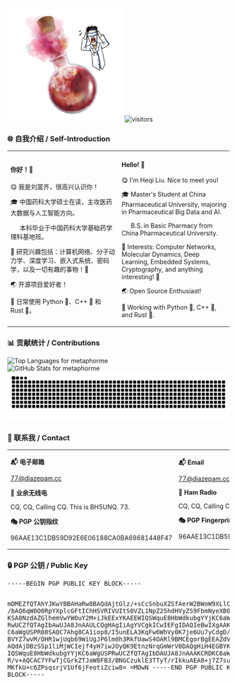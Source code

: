 <body>

<img src="https://raw.githubusercontent.com/metaphorme/metaphorme/main/boom.png" style="width:52%; height:52%;" alt="boom">

<img src="https://visitor-badge.laobi.icu/badge?page_id=metaphorme.metaphorme" alt="visitors">

<h3>🌐 自我介绍 / Self-Introduction</h3>

<table>
  <tr>
    <td style="width:50%;">
        <h4>你好！👋</h4>
        <p>😋 我是刘翯齐，很高兴认识你！</p>
        <p>🎓 中国药科大学硕士在读，主攻医药大数据与人工智能方向。</p>
        <p>&ensp;&ensp;&ensp;本科毕业于中国药科大学基础药学理科基地班。</p>
        <p>🧪 研究兴趣包括：计算机网络、分子动力学、深度学习、嵌入式系统、密码学，以及一切有趣的事物！🤩</p>
        <p>🌏 开源项目爱好者！</p>
        <p>🌱 日常使用 Python 🐍、C++ 👾 和 Rust 🦀。</p>
    </td>
    <td style="width:50%;">
        <h4>Hello!  👋</h4>
        <p>😋 I'm Heqi Liu. Nice to meet you!</p>
        <p>🎓 Master's Student at China Pharmaceutical University, majoring in Pharmaceutical Big Data and AI.</p>
        <p>&ensp;&ensp;&ensp;B.S. in Basic Pharmacy from China Pharmaceutical University.</p>
        <p>🧪 Interests: Computer Networks, Molecular Dynamics, Deep Learning, Embedded Systems, Cryptography, and anything interesting! 🤩</p>
        <p>🌏 Open Source Enthusiast!</p>
        <p>🌱 Working with Python 🐍, C++ 👾, and Rust 🦀.</p>
    </td>
  </tr>
</table>

<h3>📊 贡献统计 / Contributions</h3>

<!-- Top Languages Card -->
<picture>
  <!-- 深色模式 -->
  <source
    srcset="https://github-readme-stats.vercel.app/api/top-langs/?username=metaphorme&exclude_repo=metaphorme.github.io&layout=compact&theme=dark"
    media="(prefers-color-scheme: dark)"
  />
  <!-- 浅色模式 -->
  <source
    srcset="https://github-readme-stats.vercel.app/api/top-langs/?username=metaphorme&exclude_repo=metaphorme.github.io&layout=compact"
    media="(prefers-color-scheme: light), (prefers-color-scheme: no-preference)"
  />
  <!-- 回退 -->
  <img
    src="https://github-readme-stats.vercel.app/api/top-langs/?username=metaphorme&exclude_repo=metaphorme.github.io&layout=compact&theme=merko"
    alt="Top Languages for metaphorme"
  />
</picture>

<br>

<!-- Individual Stats Card -->
<picture>
  <!-- 深色模式 -->
  <source
    srcset="https://github-readme-stats.vercel.app/api?username=metaphorme&show_icons=true&theme=dark"
    media="(prefers-color-scheme: dark)"
  />
  <!-- 浅色模式 -->
  <source
    srcset="https://github-readme-stats.vercel.app/api?username=metaphorme&show_icons=true"
    media="(prefers-color-scheme: light), (prefers-color-scheme: no-preference)"
  />
  <!-- 回退 -->
  <img
    src="https://github-readme-stats.vercel.app/api?username=metaphorme&show_icons=true&theme=merko"
    alt="GitHub Stats for metaphorme"
  />
</picture>

<picture>
    <source media="(prefers-color-scheme: dark)" srcset="https://raw.githubusercontent.com/metaphorme/metaphorme/release/dist/github-snake-dark.svg">
    <source media="(prefers-color-scheme: light)" srcset="https://raw.githubusercontent.com/metaphorme/metaphorme/release/dist/github-snake.svg">
    <img src="https://raw.githubusercontent.com/metaphorme/metaphorme/release/dist/github-snake.svg" alt="contribution snake">
</picture>

<h3>📮 联系我 / Contact</h3>

<table>
  <tr>
    <td style="width:50%;">
<p><strong>📬 电子邮箱</strong></p>
<p><a href="mailto:77@diazepam.cc">77@diazepam.cc</a></p>
<p><strong>📡 业余无线电</strong></p>
<p>CQ, CQ, Calling CQ. This is BH5UNQ. 73.</p>
<p><strong>🎭 PGP 公钥指纹</strong></p>
<p>96AAE13C1DB59D92E6E06188CA0BA69681448F47</p>
    </td>
    <td style="width:50%;">
<p><strong>📬 Email</strong></p>
<p><a href="mailto:77@diazepam.cc">77@diazepam.cc</a></p>
<p><strong>📡 Ham Radio</strong></p>
<p>CQ, CQ, Calling CQ. This is BH5UNQ. 73.</p>
<p><strong>🎭 PGP Fingerprint</strong></p>
<p>96AAE13C1DB59D92E6E06188CA0BA69681448F47</p>
    </td>
  </tr>
</table>

<h3>🔒 PGP 公钥 / Public Key</h3>
<pre>
-----BEGIN PGP PUBLIC KEY BLOCK-----

mDMEZfQTAhYJKwYBBAHaRw8BAQdAjtGlz/+sCcSnbuXZSfAerW2BWoW9XLlCI5AF
/bAQ6qW0O0RpYXplcGFtIChHSVRIVUItS0VZL1NpZ25hdHVyZS9FbmNyeXB0aW9u
KSA8NzdAZGlhemVwYW0uY2M+iJkEExYKAEEWIQSWquE8HbWdkubgYYjKC6aWgUSP
RwUCZfQTAgIbAwUJA8JnAAULCQgHAgIiAgYVCgkICwIEFgIDAQIeBwIXgAAKCRDK
C6aWgUSPR08SAQC7Ahg8CA1iop8/I5unELA3KqFw6WhVy0K7je6Uu7yCdgD/eiVn
BVYZ7wvM/OHR1wjUqb69WiUgJP6lm0h3RkfUawS4OARl9BMCEgorBgEEAZdVAQUB
AQdAjDBzSSp1liMjWCIejf4yH7iwJOyQK9EtnzNrqGmWrV0DAQgHiH4EGBYKACYW
IQSWquE8HbWdkubgYYjKC6aWgUSPRwUCZfQTAgIbDAUJA8JnAAAKCRDKC6aWgUSP
R/v+AQCAC7YFwTjCGrkZTJaW8FB3/BNGCzuklE3TTyT/rIkkuAEA8+j7Z7suzTKv
MKfkU+c6ZPsqsrjV1Uf6jFeotiZciw8=
=MOwN
-----END PGP PUBLIC KEY BLOCK-----
</pre>
</body>
</html>

